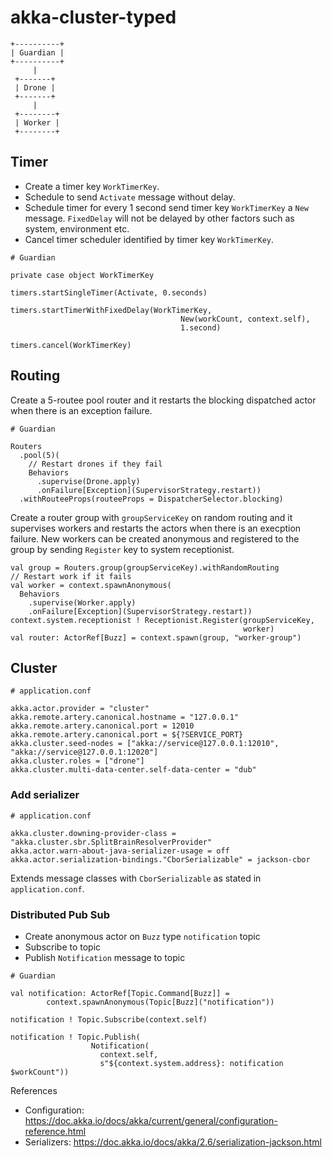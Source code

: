 # akka-cluster-typed

```
+----------+
| Guardian |
+----------+
     |
 +-------+
 | Drone |
 +-------+
     |
 +--------+
 | Worker |
 +--------+        
```

## Timer

- Create a timer key `WorkTimerKey`.
- Schedule to send `Activate` message without delay.
- Schedule timer for every 1 second send timer key `WorkTimerKey` a `New` message. `FixedDelay` will not be delayed by other factors such as system, environment etc.
- Cancel timer scheduler identified by timer key `WorkTimerKey`.

```
# Guardian 

private case object WorkTimerKey

timers.startSingleTimer(Activate, 0.seconds)

timers.startTimerWithFixedDelay(WorkTimerKey,
                                      New(workCount, context.self),
                                      1.second)

timers.cancel(WorkTimerKey)
```

## Routing

Create a 5-routee pool router and it restarts the blocking dispatched actor when there is an exception failure.

```
# Guardian

Routers
  .pool(5)(
    // Restart drones if they fail
    Behaviors
      .supervise(Drone.apply)
      .onFailure[Exception](SupervisorStrategy.restart))
  .withRouteeProps(routeeProps = DispatcherSelector.blocking)
```

Create a router group with `groupServiceKey` on random routing and it supervises workers and restarts
the actors when there is an execption failure. New workers can be created anonymous and registered to 
the group by sending `Register` key to system receptionist.

```
val group = Routers.group(groupServiceKey).withRandomRouting
// Restart work if it fails
val worker = context.spawnAnonymous(
  Behaviors
    .supervise(Worker.apply)
    .onFailure[Exception](SupervisorStrategy.restart))
context.system.receptionist ! Receptionist.Register(groupServiceKey,
                                                    worker)
val router: ActorRef[Buzz] = context.spawn(group, "worker-group")
```

## Cluster

```
# application.conf

akka.actor.provider = "cluster"
akka.remote.artery.canonical.hostname = "127.0.0.1"
akka.remote.artery.canonical.port = 12010
akka.remote.artery.canonical.port = ${?SERVICE_PORT}
akka.cluster.seed-nodes = ["akka://service@127.0.0.1:12010", "akka://service@127.0.0.1:12020"]
akka.cluster.roles = ["drone"]
akka.cluster.multi-data-center.self-data-center = "dub"
```

### Add serializer

```
# application.conf

akka.cluster.downing-provider-class = "akka.cluster.sbr.SplitBrainResolverProvider"
akka.actor.warn-about-java-serializer-usage = off
akka.actor.serialization-bindings."CborSerializable" = jackson-cbor
```

Extends message classes with `CborSerializable` as stated in `application.conf`.

### Distributed Pub Sub

- Create anonymous actor on `Buzz` type `notification` topic 
- Subscribe to topic
- Publish `Notification` message to topic

```
# Guardian

val notification: ActorRef[Topic.Command[Buzz]] =
        context.spawnAnonymous(Topic[Buzz]("notification"))

notification ! Topic.Subscribe(context.self)

notification ! Topic.Publish(
                  Notification(
                    context.self,
                    s"${context.system.address}: notification $workCount"))
```

References

- Configuration: https://doc.akka.io/docs/akka/current/general/configuration-reference.html
- Serializers: https://doc.akka.io/docs/akka/2.6/serialization-jackson.html
